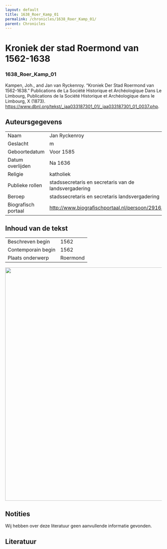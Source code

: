 ```yaml
---
layout: default
title: 1638_Roer_Kamp_01
permalink: /chronicles/1638_Roer_Kamp_01/
parent: Chronicles
--- 
```



# Kroniek der stad Roermond van 1562-1638 

### 1638_Roer_Kamp_01 

Kampen, Joh., and Jan van Ryckenroy. “Kroniek Der Stad Roermond van 1562-1638.” Publications de La Société Historique et Archéologique Dans Le Limbourg, Publications de la Société Historique et Archéologique dans le Limbourg, X (1873). https://www.dbnl.org/tekst/_jaa033187301_01/_jaa033187301_01_0037.php. 

## Auteursgegevens 

| | | 
| --------------- | --------------- | 
| Naam | Jan Ryckenroy | 
| Geslacht | m | 
| Geboortedatum | Voor 1585 | 
| Datum overlijden | Na 1636 | 
| Religie | katholiek | 
| Publieke rollen | stadssecretaris en secretaris van de landsvergadering | 
| Beroep | stadssecretaris en secretaris landsvergadering | 
| Biografisch portaal | http://www.biografischportaal.nl/persoon/29163203 | 

## Inhoud van de tekst 

| | | 
| --------------- | --------------- | 
| Beschreven begin | 1562 | 
| Contemporain begin | 1562 | 
| Plaats onderwerp | Roermond | 

[<img src="..\..\barplots_chronicles\1638_Roer_Kamp_01.jpg" width="750"/>](..\..\barplots_chronicles\1638_Roer_Kamp_01.jpg) 

## Notities 
Wij hebben over deze literatuur geen aanvullende informatie gevonden.

## Literatuur 

